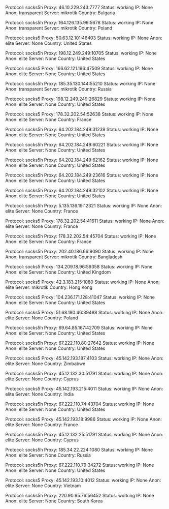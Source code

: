 Protocol: socks5h
Proxy: 46.10.229.243:7777
Status: working
IP: None
Anon: transparent
Server: mikrotik
Country: Bulgaria

Protocol: socks5h
Proxy: 164.126.135.99:5678
Status: working
IP: None
Anon: transparent
Server: mikrotik
Country: Poland

Protocol: socks5
Proxy: 50.63.12.101:46403
Status: working
IP: None
Anon: elite
Server: None
Country: United States

Protocol: socks5h
Proxy: 198.12.249.249:10705
Status: working
IP: None
Anon: elite
Server: None
Country: United States

Protocol: socks5
Proxy: 166.62.121.196:47509
Status: working
IP: None
Anon: elite
Server: None
Country: United States

Protocol: socks5h
Proxy: 185.35.130.144:55210
Status: working
IP: None
Anon: transparent
Server: mikrotik
Country: Russia

Protocol: socks5
Proxy: 198.12.249.249:26829
Status: working
IP: None
Anon: elite
Server: None
Country: United States

Protocol: socks5
Proxy: 178.32.202.54:52638
Status: working
IP: None
Anon: elite
Server: None
Country: France

Protocol: socks5h
Proxy: 64.202.184.249:31239
Status: working
IP: None
Anon: elite
Server: None
Country: United States

Protocol: socks5h
Proxy: 64.202.184.249:60221
Status: working
IP: None
Anon: elite
Server: None
Country: United States

Protocol: socks5h
Proxy: 64.202.184.249:62162
Status: working
IP: None
Anon: elite
Server: None
Country: United States

Protocol: socks5h
Proxy: 64.202.184.249:23616
Status: working
IP: None
Anon: elite
Server: None
Country: United States

Protocol: socks5h
Proxy: 64.202.184.249:32102
Status: working
IP: None
Anon: elite
Server: None
Country: United States

Protocol: socks5h
Proxy: 5.135.136.19:12321
Status: working
IP: None
Anon: elite
Server: None
Country: France

Protocol: socks5
Proxy: 178.32.202.54:41611
Status: working
IP: None
Anon: elite
Server: None
Country: France

Protocol: socks5h
Proxy: 178.32.202.54:45704
Status: working
IP: None
Anon: elite
Server: None
Country: France

Protocol: socks5h
Proxy: 202.40.186.66:9090
Status: working
IP: None
Anon: transparent
Server: mikrotik
Country: Bangladesh

Protocol: socks5
Proxy: 134.209.18.96:59358
Status: working
IP: None
Anon: elite
Server: None
Country: United Kingdom

Protocol: socks5
Proxy: 42.3.183.215:1080
Status: working
IP: None
Anon: elite
Server: mikrotik
Country: Hong Kong

Protocol: socks5
Proxy: 104.236.171.128:41047
Status: working
IP: None
Anon: elite
Server: None
Country: United States

Protocol: socks5
Proxy: 51.68.180.46:39488
Status: working
IP: None
Anon: elite
Server: None
Country: Poland

Protocol: socks5h
Proxy: 69.64.85.167:42709
Status: working
IP: None
Anon: elite
Server: None
Country: United States

Protocol: socks5h
Proxy: 67.222.110.80:27642
Status: working
IP: None
Anon: elite
Server: None
Country: United States

Protocol: socks5
Proxy: 45.142.193.187:4103
Status: working
IP: None
Anon: elite
Server: None
Country: Zimbabwe

Protocol: socks5h
Proxy: 45.12.132.30:51791
Status: working
IP: None
Anon: elite
Server: None
Country: Cyprus

Protocol: socks5
Proxy: 45.142.193.215:4011
Status: working
IP: None
Anon: elite
Server: None
Country: India

Protocol: socks5h
Proxy: 67.222.110.74:43704
Status: working
IP: None
Anon: elite
Server: None
Country: United States

Protocol: socks5
Proxy: 45.142.193.18:9986
Status: working
IP: None
Anon: elite
Server: None
Country: France

Protocol: socks5h
Proxy: 45.12.132.25:51791
Status: working
IP: None
Anon: elite
Server: None
Country: Cyprus

Protocol: socks5h
Proxy: 185.34.22.224:1080
Status: working
IP: None
Anon: elite
Server: None
Country: Russia

Protocol: socks5h
Proxy: 67.222.110.79:34272
Status: working
IP: None
Anon: elite
Server: None
Country: United States

Protocol: socks5
Proxy: 45.142.193.10:4012
Status: working
IP: None
Anon: elite
Server: None
Country: Vietnam

Protocol: socks5h
Proxy: 220.90.95.76:56452
Status: working
IP: None
Anon: elite
Server: None
Country: South Korea


